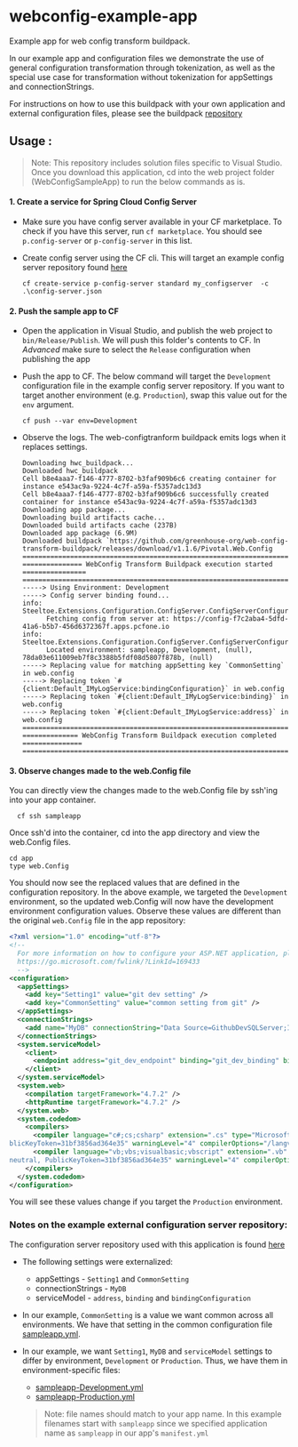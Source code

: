 # webconfig-example-app
Example app for web config transform buildpack. 

In our example app and configuration files we demonstrate the use of general configuration transformation through tokenization, as well as the special use case for transformation without tokenization for appSettings and connectionStrings. 

For instructions on how to use this buildpack with your own application and external configuration files, please see the buildpack [repository](https://github.com/greenhouse-org/web-config-transform-buildpack)

## Usage :
>Note: This repository includes solution files specific to Visual Studio. Once you download this application, cd into the web project folder (WebConfigSampleApp) to run the below commands as is. 

#### 1. Create a service for Spring Cloud Config Server

* Make sure you have config server available in your CF marketplace. To check if you have this server, run `cf marketplace`. You should see `p.config-server` or `p-config-server` in this list. 

* Create config server using the CF cli. This will target an example config server repository found [here](https://github.com/mvalliath/webconfig-example-externalfiles)
    ```script
    cf create-service p-config-server standard my_configserver  -c .\config-server.json
    ```
#### 2. Push the sample app to CF
* Open the application in Visual Studio, and publish the web project to `bin/Release/Publish`. We will push this folder's contents to CF. In *Advanced* make sure to select the `Release` configuration when publishing the app 

* Push the app to CF. The below command will target the `Development` configuration file in the example config server repository. If you want to target another environment (e.g. `Production`), swap this value out for the `env` argument. 
   ```script
   cf push --var env=Development
   ```
   
* Observe the logs. The web-configtranform buildpack emits logs when it replaces settings. 
   ```text
   Downloading hwc_buildpack...
   Downloaded hwc_buildpack
   Cell b8e4aaa7-f146-4777-8702-b3faf909b6c6 creating container for instance e543ac9a-9224-4c7f-a59a-f5357adc13d3
   Cell b8e4aaa7-f146-4777-8702-b3faf909b6c6 successfully created container for instance e543ac9a-9224-4c7f-a59a-f5357adc13d3
   Downloading app package...
   Downloading build artifacts cache...
   Downloaded build artifacts cache (237B)
   Downloaded app package (6.9M)
   Downloaded buildpack `https://github.com/greenhouse-org/web-config-transform-buildpack/releases/download/v1.1.6/Pivotal.Web.Config
   ================================================================================
   =============== WebConfig Transform Buildpack execution started ================
   ================================================================================
   -----> Using Environment: Development
   -----> Config server binding found...
   info: Steeltoe.Extensions.Configuration.ConfigServer.ConfigServerConfigurationProvider[0]
         Fetching config from server at: https://config-f7c2aba4-5dfd-41a6-b5b7-456d6372367f.apps.pcfone.io
   info: Steeltoe.Extensions.Configuration.ConfigServer.ConfigServerConfigurationProvider[0]
         Located environment: sampleapp, Development, (null), 78da03e611009eb7f8c3388b5fdf08d5807f878b, (null)
   -----> Replacing value for matching appSetting key `CommonSetting` in web.config
   -----> Replacing token `#{client:Default_IMyLogService:bindingConfiguration}` in web.config
   -----> Replacing token `#{client:Default_IMyLogService:binding}` in web.config
   -----> Replacing token `#{client:Default_IMyLogService:address}` in web.config
   ================================================================================
   ============== WebConfig Transform Buildpack execution completed ===============
   ================================================================================
   ```

#### 3. Observe changes made to the web.Config file
You can directly view the changes made to the web.Config file by ssh'ing into your app container.
```script
  cf ssh sampleapp  
```
Once ssh'd into the container, cd into the app directory and view the web.Config files. 

``` script
cd app
type web.Config 
```

You should now see the replaced values that are defined in the configuration repository. In the above example, we targeted the `Development` environment, so the updated web.Config will now have the development environment configuration values. Observe these values are different than the original `web.Config` file in the app repository:

```xml
<?xml version="1.0" encoding="utf-8"?>
<!--
  For more information on how to configure your ASP.NET application, please visit
  https://go.microsoft.com/fwlink/?LinkId=169433
  -->
<configuration>
  <appSettings>
    <add key="Setting1" value="git dev setting" />
    <add key="CommonSetting" value="common setting from git" />
  </appSettings>
  <connectionStrings>
    <add name="MyDB" connectionString="Data Source=GithubDevSQLServer;Initial Catalog=MyDB;User ID=xxxx;Password=xxxx" />
  </connectionStrings>
  <system.serviceModel>
    <client>
      <endpoint address="git_dev_endpoint" binding="git_dev_binding" bindingConfiguration="git_dev_bindingConfiguration" contract="ServiceProxy.IMyLogService" name="Default_IMyLogService" />
    </client>
  </system.serviceModel>
  <system.web>
    <compilation targetFramework="4.7.2" />
    <httpRuntime targetFramework="4.7.2" />
  </system.web>
  <system.codedom>
    <compilers>
      <compiler language="c#;cs;csharp" extension=".cs" type="Microsoft.CodeDom.Providers.DotNetCompilerPlatform.CSharpCodeProvider, Microsoft.CodeDom.Providers.DotNetCompilerPlatform, Version=2.0.0.0, Culture=neutral, Pu
blicKeyToken=31bf3856ad364e35" warningLevel="4" compilerOptions="/langversion:default /nowarn:1659;1699;1701" />
      <compiler language="vb;vbs;visualbasic;vbscript" extension=".vb" type="Microsoft.CodeDom.Providers.DotNetCompilerPlatform.VBCodeProvider, Microsoft.CodeDom.Providers.DotNetCompilerPlatform, Version=2.0.0.0, Culture=
neutral, PublicKeyToken=31bf3856ad364e35" warningLevel="4" compilerOptions="/langversion:default /nowarn:41008 /define:_MYTYPE=\&quot;Web\&quot; /optionInfer+" />
    </compilers>
  </system.codedom>
</configuration>
```

You will see these values change if you target the `Production` environment. 

###  Notes on the example external configuration server repository: 

The configuration server repository used with this application is found [here](https://github.com/mvalliath/webconfig-example-externalfiles) 

* The following settings were externalized:
   * appSettings - `Setting1` and `CommonSetting` 
   * connectionStrings - `MyDB`
   * serviceModel - `address`, `binding` and `bindingConfiguration` 
   
 * In our example, `CommonSetting` is a value we want common across all environments. We have that setting in the common configuration file [sampleapp.yml](https://github.com/mvalliath/webconfig-example-externalfiles/blob/master/sampleapp.yml).
 
 * In our example, we want `Setting1`, `MyDB` and `serviceModel` settings to differ by environment, `Development` or `Production`. Thus, we have them in environment-specific files:
    * [sampleapp-Development.yml](https://github.com/mvalliath/webconfig-example-externalfiles/blob/master/sampleapp-Development.yml)  
    * [sampleapp-Production.yml](https://github.com/mvalliath/webconfig-example-externalfiles/blob/master/sampleapp-Production.yml)
    
    > Note: file names should match to your app name. In this example filenames start with `sampleapp` since we specified application name as `sampleapp` in our app's `manifest.yml`
 
 
   
